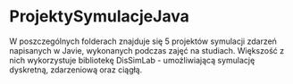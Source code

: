 # ProjektySymulacjeJava
W poszczególnych folderach znajduje się 5 projektów symulacji zdarzeń napisanych w Javie, wykonanych podczas zajęć na studiach. Większość z nich wykorzystuje bibliotekę DisSimLab - umożliwiającą symulację dyskretną, zdarzeniową oraz ciągłą.
